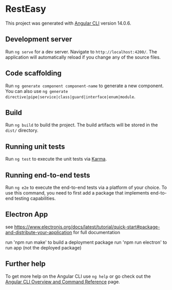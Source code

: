 # RestEasy

This project was generated with [Angular CLI](https://github.com/angular/angular-cli) version 14.0.6.

## Development server

Run `ng serve` for a dev server. Navigate to `http://localhost:4200/`. The application will automatically reload if you change any of the source files.

## Code scaffolding

Run `ng generate component component-name` to generate a new component. You can also use `ng generate directive|pipe|service|class|guard|interface|enum|module`.

## Build

Run `ng build` to build the project. The build artifacts will be stored in the `dist/` directory.

## Running unit tests

Run `ng test` to execute the unit tests via [Karma](https://karma-runner.github.io).

## Running end-to-end tests

Run `ng e2e` to execute the end-to-end tests via a platform of your choice. To use this command, you need to first add a package that implements end-to-end testing capabilities.

## Electron App

see https://www.electronjs.org/docs/latest/tutorial/quick-start#package-and-distribute-your-application for full documentation

run 'npm run make' to build a deployment package
run 'npm run electron' to run app (not the deployed package)

## Further help

To get more help on the Angular CLI use `ng help` or go check out the [Angular CLI Overview and Command Reference](https://angular.io/cli) page.
